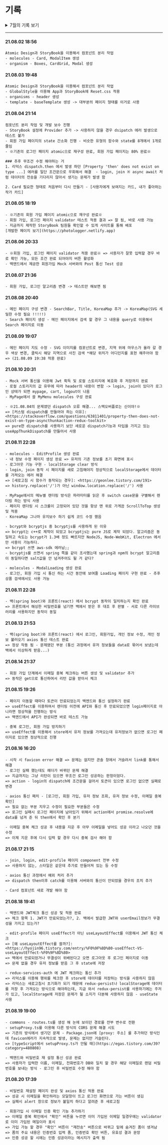 # 기록

<details>
<summary>7월의 기록 보기</summary>
<div markdown="1">

#### 21.07.06 23:00

    레포지토리 클론 후 react / typeScript 추가

#### 21.07.07 01:00

    eslint, prettier, vscode setting 적용 후 typescript 테스트 페이지 추가 - 오후에 더 진행 할 예정

#### 21.07.07 23:07

    Atomic 디자인 설계시 컴포넌트 단위 확인을 위한 Storybook 적용 - Eslint와 Storybook에서 충돌이 났는데 해당 파일들 예외처리 해뒀음

#### 21.07.23 20:00

    회원 가입, 로그인 페이지를 구현했음
    - redux 추가
    - 회원가입의 경우 사용자 정보를 객체로 묶은 후 axios post통신으로 서버에 전송
    - 로그인의 경우 사용자가 입력한 이메일, 비밀번호를 묶은 후 axios post통신으로 서버에 전송 후 JWT 토큰을 받아 와서 사용

#### 21.07.26 17:30

    회원 가입 페이지 수정
    - 생년월일을 한줄로 입력 받던 것을 년, 월, 일 단위로 나누어서 받은뒤 concat을 통해 합쳤음
    - 성별을 boolean타입으로 추가 - 프론트에서 사용할때는 "M", "F"로 성별 판별 후 객체로 묶어서 보낼대 boolean으로 변환 후 전송

#### 21.07.27 19:34

    회원 가입 페이지 약관 동의 버튼 추가
    - 토글 형식으로 생성
    - 동의 하지 않으면 회원 가입 불가, 동의 시 회원 가입 가능

#### 21.07.28 16:40

    Atomic Design과 StoryBook을 이용해서 컴포넌트 분리 작업
    - atom - Button, Icon 생성

#### 21.07.29 17:35

    Atomic Design과 StoryBook을 이용해서 컴포넌트 분리 작업
    - atom - Image, Input, Label 생성
    - molecules - FormInput 생성

#### 21.07.30 17:44

    Atomic Design과 StoryBook을 이용해서 컴포넌트 분리 작업
    - 따로 코딩하지 않고 atom에서 molecules로 조합하면서 응용 하는 방법 공부

</div>
</details>

---

#### 21.08.02 18:56

    Atomic Design과 StoryBook을 이용해서 컴포넌트 분리 작업
    - molecules - Card, ModalItem 생성
    - organism - Boxes, CardGrid, Modal 생성

#### 21.08.03 19:48

    Atomic Design과 StoryBook을 이용해서 컴포넌트 분리 작업
    - GlobalStyle을 이용해 App과 StoryBook에 Reset.css 적용
    - organisms - header 생성
    - template - baseTemplate 생성 -> 대부분의 페이지 형태를 이거로 사용

#### 21.08.04 21:14

    컴포넌트 분리 작업 및 개발 보수 진행
    - StoryBook 설정에 Provider 추가 -> 사용하지 않을 경우 dsipatch 에러 발생으로 테스트 불가
    - 회원 가입 페이지의 state 간소화 진행 - 비슷한 유형의 함수와 state를 8개에서 1개로 줄임
    - ※기존의 로그인 페이지 atomic으로 재구성 완료, 회원 가입 페이지는 80% 완료※

    ### 추후 무조건 수정 해야하는 거
    1. 리덕스 dispatch.then 에서 발생 하던 [Property 'then' does not exist on type ...] 에러를 일단 조건문으로 우회해서 해결  - login, join ※ async await 처럼 데이터의 전송을 기다리지 않아서 생기는 문제가 발생 함

    2. Card 필요한 형태로 처음부터 다시 만들기 - [사용자에게 보여지는 카드, 내가 좋아하는 작가 카드]

#### 21.08.05 18:19

    - ※기존의 회원 가입 페이지 atomic으로 재구성 완료※
    - 회원 가입, 로그인 페이지 validator 테스트 적용 결과 => 잘 됨, 바로 사용 가능
    - 지금까지 제작한 StoryBook 팀원들 확인할 수 있게 사이트를 통해 배포
    [개발한 페이지 보기](https://photologger.netlify.app)

#### 21.08.06 20:33

    - ※회원 가입, 로그인 페이지 validator 적용 완료※ => 사용자가 잘못 입력할 경우 바로 확인 가능, 모든 조건 완료 되어야지 버튼 활성화
    - 백엔드에서 제공한 회원가입 Mock 서버와의 Post 통신 Test 성공

#### 21.08.07 21:36

    - 회원 가입, 로그인 알고리즘 변경 -> 테스트만 해보면 됨

#### 21.08.08 20:40

    - 메인 페이지 구성 변경 - SearchBar, Title, KoreaMap 추가 -> KoreaMap(SVG 세밀한 수정 필요 !!!!!)
    - Search 페이지 생성 - 메인 페이지에서 검색 할 경우 그 내용을 query로 이용해서 Search 페이지로 이동

#### 21.08.09 19:07

    - 메인 페이지 지도 수정 - SVG 이미지를 컴포넌트로 변경, 지역 위에 마우스가 올라 갈 경우 색상 변경, 클릭시 해당 지역으로 사진 검색 *해당 위치가 어디인지를 표현 해주어야 함 => (21.08.09 19:38 적용 완료)

#### 21.08.10 20:31

    - Mock 서버 통신을 이용해 Jwt 획득 및 로컬 스토리지에 복호화 후 저장까지 완료
    - 로컬 스토리지의 값 유무에 따라 header의 내용이 변함 -> login, join이 있다가 로그인 상태가 되면 mypage, cart, logout이 나옴
    - MyPage에서 쓸 MyMenu molecules 구성 완료

    - ※21.08.04의 문제였던 dispatch 오류 해결... 스택오버플로는 신이야!※
    => [커스텀 dispatch를 만들어야 하는 이유]: <https://stackoverflow.com/questions/63811401/property-then-does-not-exist-on-type-asyncthunkaction-redux-toolkit>
    => pure한 dispatch를 사용하기 보단 새로운 dispatch기능과 타입을 가지고 있는 useAppThunkDispatch를 만들어서 사용

#### 21.08.11 22:28

    - molecules - EditProfile 생성 완료
    - 내 정보 수정 페이지 생성 완료 => 유저의 기존 정보를 초기 화면에 표시
    - 로그아웃 기능 구현 - localStorage clear 방식
    - login, join 동작 시 페이지를 새로 고침해야지 정상적으로 localStorage에서 데이터를 가져오는 에러 해결
    => [새로고침 시 함수가 동작되는 경우]: <https://geonlee.tistory.com/191>
    => history.replace('/')가 아닌 window.location.replace('/') 사용

    - MyPage에서의 메뉴별 렌더링 방식은 파라미터를 읽은 후 switch case문을 구별해서 렌더링 하는 방식 사용
    - 페이지 렌더링 시 스크롤이 고정되어 있던 것을 항상 맨 위로 가게끔 ScrollToTop 생성 및 적용
    - KoreaMap 그나마 유지보수 하기 쉽게 코드 수정 했음

    - bcrypt와 bcryptjs 중 bcryptjs를 사용하게 된 이유
    => bcrypt는 c++로 제작이 되었고 bcryptjs는 pure JS로 제작 되었다. 알고리즘은 동일하고 속도는 bcrypt가 1.3배 정도 빠르지만 NodeJS, Node-WebKit, Electron 에서만 사용이 가능하다.
    => bcrypt 쓰면 aws-sdk 에러남;;
    - bcryptjs를 쓰면서 spring 쪽을 같이 조사했는데 spring과 npm의 bcrypt 알고리즘이 동일하다면 salt값을 안 넘겨주어도 될 거 같다?

    - molecules - ModalLoading 생성 완료
    - 로그인, 회원 가입 시 통신 하는 시간 동안에 보여줄 Loading 페이지 구현 완료 - 추후 상품 검색에서도 사용 가능

#### 21.08.11 22:28

    - 백(spring boot)와 프론트(react) 에서 bcrypt 동작이 일치하는지 확인 완료
    => 프론트에서 해싱한 비밀번호를 넘기면 백에서 받은 후 대조 후 판별 - 서로 다른 라이브러리를 사용하지만 동작이 동일

#### 21.08.13 21:53

    - 백(spring boot)와 프론트(react) 에서 로그인, 회원가입, 개인 정보 수정, 개인 정보 불러오기 axios 통신 테스트 완료
    => 정상 작동 됨 - 문제였던 부분 (통신 과정에서 유저 정보들을 data로 묶어서 보냈는데 백에서 이상하게 받음...)

#### 21.08.14 21:37

    - 회원 가입 단계에서 이메일 중복 체크하는 버튼 생성 및 validator 추가
    => 동작은 get으로 통신하여서 리턴 값을 받아서 체크

#### 21.08.15 19:26

    - 페이지 이동할 때마다 토큰이 만료되었는지 백엔드와 통신 설정하기 완료
    => useEffect를 이용하여서 렌더링 이전에 API와 통신 후 만료되었으면 login페이지로 아니라면 정상적을 진행하는 방식
    => 백엔드에서 API가 완성되면 바로 테스트 가능

    - 중복 로그인, 회원 가입 방지하기
    => useEffect를 이용해서 store에서 유저 정보를 가져오는데 유저정보가 없으면 로그인 페이지로 있으면 정상적으로 진행

#### 21.08.16 16:20

    - 시작 시 favicon error 해결 => 문제는 없지만 콘솔 창에서 거슬려서 link를 통해서 해결
    - 로그인 실패 했는데도 헤더가 바뀌던 문제 해결
    => 지금까지는 그냥 리턴이 있으면 무조건 로그인 성공하는 판정이었다.
    => action - login의 dispatch에 조건문을 걸어서 토큰이 있으면 로그인 없으면 실패로 변경

    - axios 통신 패치 - [로그인, 회원 가입, 유저 정보 조회, 유저 정보 수정, 이메일 중복 확인]
    => 필요 없는 부분 지우고 수정이 필요한 부분들은 수정
    => 로그인 실패시 로그인 페이지에 남아있기 위해서 action에서 promise.resolve에 data를 넘겨 준 뒤 then에서 확인 후 분기

    - 이메일 중복 체크 성공 후 내용을 지운 후 아무 이메일을 넣어도 성공 이라고 나오던 것을 수정
    => 이제 지운 후에 다시 입력 할 경우 다시 중복 검사 해야 함

#### 21.08.17 21:15

    - join, login, edit-profile 페이지 component 전부 수정
    => 사용하지 않는, 스타일은 같은데 추가로 만들어져 있는 등 수정

    - axios 통신 과정에서 예외 처리 추가
    => dispatch then이후 catch를 이용해 서버와의 통신이 안되었을 경우의 조치 추가

    - Card 컴포넌트 새로 개발 해야 함

#### 21.08.18 19:41

    - 백엔드와 JWT체크 통신 성공 및 적용 완료
    => 체크 항목 1. JWT가 만료되었는가?, 2. 백에서 발급한 JWT와 userEmail정보가 무결성을 가지고 있는가?

    - edit-profile 페이지 useEffect가 아닌 useLayoutEffect를 이용해서 JWT 통신 체크
    => [왜 useLayoutEffect를 쓸까?]: <https://hyojin96.tistory.com/entry/%F0%9F%8D%80-useEffect-VS-useLayoutEffect-%F0%9F%8D%80>
    => 백에서 만료되었거나 무결성이 위배된다고 오면 로그아웃 후 로그인 페이지로 이동
    => 문제 없을 경우 유저 정보를 받음 그 후 state에 저장

    - redux-services-auth 에 JWT 체크하는 통신 추가
    => 리덕스를 이용해 행위를 체크한 후 store에 데이터를 저장하는 방식을 사용하지 않음
    => 리덕스는 새로고침시 초기화가 되기 때문에 redux-persist나 localStorage에 데이터를 저장 후 가져오는 방식으로 해야하는데, 지금 와서 redux-persist를 사용하기에는 주저가 있고, localStorage에 저장은 문제가 될 소지가 다분해 사용하지 않음 - useState 사용

#### 21.08.19 19:00

    - commons - routes.ts를 생성 해 눈에 보이던 경로를 전부 변수로 전환
    - setupProxy.ts를 이용해 다른 방식의 CORS 문제 해결 시도
    => 기존의 방식에서 생기던 문제 - Package.json에 [proxy: 주소] 를 추가하던 방식인데 favicon에러가 지속적으로 발생, 문제는 없지만 거슬린다.
    => [typeScript에서 setupProxy.ts가 안될 때](https://egas.tistory.com/39?category=480808)

    - 백엔드와 비밀번호 재 설정 통신 성공 완료
    => 사용자가 입력한 이름, 이메일, 전화번호가 DB와 일치 할 경우 해당 이메일로 랜덤 비밀번호를 보내는 방식 - 로그인 후 비밀번호 수정 해야 함

#### 21.08.20 17:39

    - 비밀번호 재설정 페이지 완성 및 axios 통신 적용 완료
    => 성공 시 이메일을 확인하라는 모달창이 뜨고 로그인 화면으로 가는 버튼이 생김
    => 실패시 alert 창으로 정보가 불일치 하다고 알려준 후 새로고침

    - 회원가입 시 이메일 인증 확인 기능 추가하기
    => 이메일 중복 확인에서 "확인" 버튼을 누르면 이미 가입된 이메일 일경우에는 validator로 이미 가입된 메일이라 표시
    => 가입 가능 할 경우 "확인" 버튼이 "재전송" 버튼으로 바뀌고 밑에 숨겨진 폼이 생겨남
    => 폼의 주요 내용은 인증번호 입력 폼, 인증번호 확인 버튼, 유효성 결과 문장
    => 인증 성공 할 시에는 인증 성공이라는 메시지가 출력 됨
